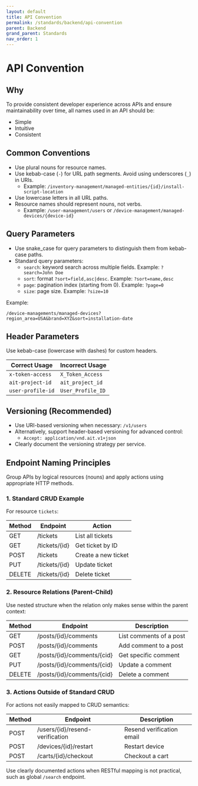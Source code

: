 ```yaml
---
layout: default
title: API Convention
permalink: /standards/backend/api-convention
parent: Backend
grand_parent: Standards
nav_order: 1
---
```


# API Convention

## Why

To provide consistent developer experience across APIs and ensure maintainability over time, all names used in an API should be:

- Simple
- Intuitive
- Consistent

## Common Conventions

- Use plural nouns for resource names.
- Use kebab-case (`-`) for URL path segments. Avoid using underscores (`_`) in URIs.
  - Example: `/inventory-management/managed-entities/{id}/install-script-location`
- Use lowercase letters in all URL paths.
- Resource names should represent nouns, not verbs.
  - Example: `/user-management/users` or `/device-management/managed-devices/{device-id}`

## Query Parameters

- Use snake_case for query parameters to distinguish them from kebab-case paths.
- Standard query parameters:
  - `search`: keyword search across multiple fields. Example: `?search=John Doe`
  - `sort`: format `?sort=field,asc|desc`. Example: `?sort=name,desc`
  - `page`: pagination index (starting from 0). Example: `?page=0`
  - `size`: page size. Example: `?size=10`

Example:
```
/device-managements/managed-devices?region_area=USA&brand=XYZ&sort=installation-date
```

## Header Parameters

Use kebab-case (lowercase with dashes) for custom headers.

| Correct Usage       | Incorrect Usage     |
|---------------------|---------------------|
| `x-token-access`    | `X_Token_Access`    |
| `ait-project-id`    | `ait_project_id`    |
| `user-profile-id`   | `User_Profile_ID`   |

## Versioning (Recommended)

- Use URI-based versioning when necessary: `/v1/users`
- Alternatively, support header-based versioning for advanced control:
  - `Accept: application/vnd.ait.v1+json`
- Clearly document the versioning strategy per service.

## Endpoint Naming Principles

Group APIs by logical resources (nouns) and apply actions using appropriate HTTP methods.

### 1. Standard CRUD Example

For resource `tickets`:

| Method | Endpoint        | Action                      |
|--------|-----------------|-----------------------------|
| GET    | /tickets        | List all tickets            |
| GET    | /tickets/{id}   | Get ticket by ID            |
| POST   | /tickets        | Create a new ticket         |
| PUT    | /tickets/{id}   | Update ticket               |
| DELETE | /tickets/{id}   | Delete ticket               |

### 2. Resource Relations (Parent-Child)

Use nested structure when the relation only makes sense within the parent context:

| Method | Endpoint                        | Description                        |
|--------|----------------------------------|------------------------------------|
| GET    | /posts/{id}/comments            | List comments of a post            |
| POST   | /posts/{id}/comments            | Add comment to a post              |
| GET    | /posts/{id}/comments/{cid}      | Get specific comment               |
| PUT    | /posts/{id}/comments/{cid}      | Update a comment                   |
| DELETE | /posts/{id}/comments/{cid}      | Delete a comment                   |

### 3. Actions Outside of Standard CRUD

For actions not easily mapped to CRUD semantics:

| Method | Endpoint                              | Description                        |
|--------|----------------------------------------|------------------------------------|
| POST   | /users/{id}/resend-verification       | Resend verification email          |
| POST   | /devices/{id}/restart                 | Restart device                     |
| POST   | /carts/{id}/checkout                  | Checkout a cart                    |

Use clearly documented actions when RESTful mapping is not practical, such as global `/search` endpoint.

